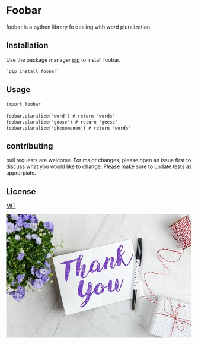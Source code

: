 # **Foobar**
foobar is a python library fo dealing with word pluralization.
## Installation
Use the package manager [pip]() to install foobar.
 
    `pip install foobar`
## Usage
```
import foobar
    
foobar.pluralize('word') # return 'words'
foobar.pluralize('goose') # return 'geese'
foobar.pluralize('phenomenon') # return 'words'
```
## contributing 
pull requests are welcome. For major changes, please open an issue first to discuss what you would like to change.
Please make sure to update tests as approrpiate.
## License
[MIT](https://www.mit.edu/)

![](https://github.com/EsraaGaber/Repo_lab2/blob/main/images/pexels-photo-2072165.jpeg)
